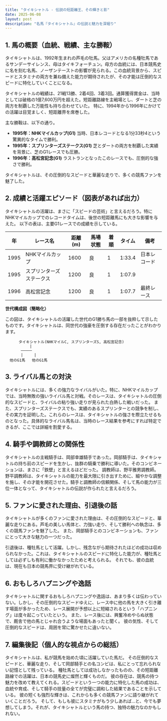 ```yaml
---
title: "タイキシャトル - 伝説の短距離王、その輝きと影"
date: 2025-06-08
layout: post
description: "名馬『タイキシャトル』の伝説と魅力を深堀り"
---
```


## 1. 馬の概要（血統、戦績、主な勝鞍）

タイキシャトルは、1992年生まれの芦毛の牡馬。父はアメリカの名種牡馬であるサンデーサイレンス、母はタイキフォーチュン。母方の血統には、日本競馬史に名を刻む名馬、ノーザンテーストの影響が見られる。この血統背景から、スピードとスタミナの両方を兼ね備えた能力が期待されたが、その才能は圧倒的なスピードに特化していくことになる。

タイキシャトルの戦績は、21戦13勝、2着4回、3着3回。通算獲得賞金は、当時としては破格の1億7,600万円を超えた。短距離路線を主戦場とし、ダートと芝の両方を制覇した万能性も持ち合わせていた。  特に、1994年から1996年にかけての活躍は目覚ましく、短距離界を席巻した。

主な勝鞍は、以下の通り。

* **1995年：NHKマイルカップ(G1)**  当時、日本レコードとなる1分33秒4という驚異的なタイムで勝利。
* **1995年：スプリンターズステークス(G1)**  芝とダートの両方を制覇した実績を背景に、芝のG1レースでも圧勝。
* **1996年：高松宮記念(G1)**  ラストランとなったこのレースでも、圧倒的な強さで勝利。

タイキシャトルは、その圧倒的なスピードと華麗な走りで、多くの競馬ファンを魅了した。


## 2. 成績と活躍エピソード（図表があれば出力）

タイキシャトルの活躍は、まさに「スピードの芸術」と言えるだろう。特にNHKマイルカップでのレコードタイムは、後世の短距離馬にも大きな影響を与えた。  以下の表は、主要G1レースでの成績を示している。

| 年 | レース名           | 距離(m) | 馬場状態 | 着順 | タイム       | 備考                               |
|---|--------------------|-----------|-----------|-----|-------------|------------------------------------|
| 1995 | NHKマイルカップ     | 1600      | 良        | 1   | 1:33.4      | 日本レコード                               |
| 1995 | スプリンターズステークス | 1200      | 良        | 1   | 1:07.9      |                                    |
| 1996 | 高松宮記念         | 1200      | 良        | 1   | 1:07.7      | 最終レース                               |


**世代構成図（簡略化）**

この図は、タイキシャトルの活躍した世代のG1勝ち馬の一部を抜粋して示したものです。タイキシャトルは、同世代の強豪を圧倒する存在だったことがわかります。

```
      タイキシャトル(NHKマイルC, スプリンターズS, 高松宮記念)
           |
       ─────
       |     |
  他のG1馬   他のG1馬
```


## 3. ライバル馬との対決

タイキシャトルには、多くの強力なライバルがいた。特に、NHKマイルカップでは、当時無敗の強いライバル馬と対戦。そのレースは、タイキシャトルの圧倒的なスピードと、ライバルの粘り強い走りが見られた白熱した戦いだった。  また、スプリンターズステークスでも、実績のあるスプリンターとの競争を制し、その実力を証明した。これらのレースは、タイキシャトルの強さを際立たせるものとなった。具体的なライバル馬名は、当時のレース結果を参考にすれば特定できるが、ここでは詳細を割愛する。


## 4. 騎手や調教師との関係性

タイキシャトルの主戦騎手は、岡部幸雄騎手であった。岡部騎手は、タイキシャトルの持ち前のスピードを生かし、抜群の騎乗で勝利に導いた。そのコンビネーションは、まさに「鉄壁」と言えるほどだった。  調教師は、野平雅男調教師。野平調教師は、タイキシャトルの能力を最大限に引き出すために、細やかな調整を施し、その才能を開花させた。騎手と調教師の信頼関係、そして馬の能力が三位一体となって、タイキシャトルの伝説が作られたと言えるだろう。


## 5. ファンに愛された理由、引退後の話

タイキシャトルが多くのファンに愛された理由は、その圧倒的なスピードと、華麗な走りにある。芦毛の美しい馬体と、力強い走り、そして勝利への執念は、多くの競馬ファンを魅了した。  また、岡部騎手とのコンビネーションも、ファンにとって大きな魅力の一つだった。

引退後は、種牡馬として活躍。しかし、残念ながら期待されたほどの成功は収められなかった。これは、タイキシャトルのスピードに特化した能力が、種牡馬としては必ずしも有利に働かなかったためと考えられる。  それでも、彼の血統は、現在も日本の競馬界に受け継がれている。


## 6. おもしろハプニングや逸話

タイキシャトルに関するおもしろハプニングや逸話は、あまり多くは伝わっていない。しかし、その圧倒的なスピードゆえに、レース中に他の馬を大きく引き離す場面が多かったため、レース展開が予想以上に短縮されるという「ハプニング」は度々起こっていたという。  また、レース後には、興奮冷めやらぬ状態で、厩舎で他の馬とじゃれ合うような場面もあったと聞く。  彼の気性、そして圧倒的なスピードは、周囲を常に驚かせたに違いない。


## 7. 編集後記（個人的な視点からの総括）

タイキシャトルは、私が競馬を始めた頃に活躍していた馬だ。  その圧倒的なスピードと、華麗な走り、そして岡部騎手との名コンビは、私にとって忘れられない記憶として残っている。  種牡馬としては成功しなかったものの、その短距離路線での活躍は、日本の競馬史に燦然と輝くものだ。  彼の存在は、競馬の持つ魅力を改めて教えてくれる。スピードという一つの能力に特化した馬の成功は、血統や育成、そして騎手の技量の全てが完璧に調和した結果であることを示している。  彼の短くも強烈な輝きは、これからも多くの競馬ファンに語り継がれていくことだろう。  そして、もしも彼にスタミナがもう少しあれば…と、今でも夢想してしまう。それが、タイキシャトルという馬の持つ、独特の魅力なのかもしれない。
